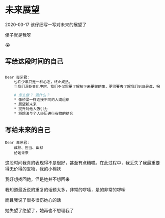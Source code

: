<!--
 * @Author: DuYa
 * @LastEditors: DuYa
 -->

# 未来展望

2020-03-17 该仔细写一写对未来的展望了

傻子就是我呀

😭

## 写给这段时间的自己

```bash

Dear 毒牙君:
    也许少年只是一种心态，终止成熟。
    当我们深处变化中时，我们不仅需要了解接下来要做的事，更需要去了解我们到底是谁，扮演什么样的角色，这样才能更有效的改变我们自己的风格。

    # 怎么做？ 做什么？
    * 像桥梁一样连接不同的人或组织
    * 展望新未来
    * 提升对他人吸引力
    * 将想法与个人经历进行有效的结合

```

## 写给未来的自己

```
Dear 毒牙君:
    成熟、担当、幽默
    给她未来
```

这段时间我真的表现得不是很好，甚至有点糟糕。在此过程中，我丢失了我最重要得无价得的宝物，我的小棉袄

我好想找回她，但是她并不想回来

我知道最近说的重复的话题太多，非常的啰嗦，是的非常的啰嗦

而且我说了很多很伤她心的话

她失望了绝望了，她再也不想理我了
